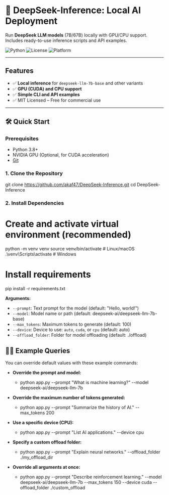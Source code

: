 # 🚀 DeepSeek-Inference: Local AI Deployment

Run **DeepSeek LLM models** (7B/67B) locally with GPU/CPU support. Includes ready-to-use inference scripts and API examples.

![Python](https://img.shields.io/badge/Python-3.8+-blue?logo=python)
![License](https://img.shields.io/badge/License-MIT-green)
![Platform](https://img.shields.io/badge/OS-Windows%20|%20Linux%20|%20macOS-lightgrey)

---

## Features

- ✅ **Local inference** for `deepseek-llm-7b-base` and other variants
- ✅ **GPU (CUDA) and CPU support**
- ✅ **Simple CLI and API examples**
- ✅ MIT Licensed – Free for commercial use

---

## 🛠️ Quick Start

### Prerequisites

- Python 3.8+
- NVIDIA GPU (Optional, for CUDA acceleration)
- [Git](https://git-scm.com/)

### 1. Clone the Repository
git clone https://github.com/akaf47/DeepSeek-Inference.git
cd DeepSeek-Inference

### 2. Install Dependencies
# Create and activate virtual environment (recommended)
python -m venv venv
source venv/bin/activate  # Linux/macOS
.\venv\Scripts\activate   # Windows

# Install requirements
pip install -r requirements.txt

**Arguments:**
- `--prompt`: Text prompt for the model (default: "Hello, world!")
- `--model`: Model name or path (default: deepseek-ai/deepseek-llm-7b-base)
- `--max_tokens`: Maximum tokens to generate (default: 100)
- `--device`: Device to use: `auto`, `cuda`, or `cpu` (default: auto)
- `--offload_folder`: Folder for model offloading (default: ./offload)


## 🧑‍💻 Example Queries

You can override default values with these example commands:

- **Override the prompt and model:**
	- python app.py --prompt "What is machine learning?" --model deepseek-ai/deepseek-llm-7b

- **Override the maximum number of tokens generated:**
	- python app.py --prompt "Summarize the history of AI." --max_tokens 200

- **Use a specific device (CPU):**
	- python app.py --prompt "List AI applications." --device cpu

- **Specify a custom offload folder:**
	- python app.py --prompt "Explain neural networks." --offload_folder ./my_offload_dir

- **Override all arguments at once:**
	- python app.py --prompt "Describe reinforcement learning." --model deepseek-ai/deepseek-llm-7b --max_tokens 150 --device cuda --offload_folder ./custom_offload
